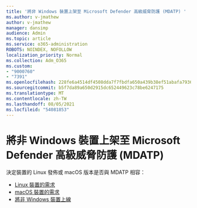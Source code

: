 ```yaml
---
title: '將非 Windows 裝置上架至 Microsoft Defender 高級威脅防護 (MDATP) '
ms.author: v-jmathew
author: v-jmathew
manager: dansimp
audience: Admin
ms.topic: article
ms.service: o365-administration
ROBOTS: NOINDEX, NOFOLLOW
localization_priority: Normal
ms.collection: Adm_O365
ms.custom:
- "9000760"
- "7391"
ms.openlocfilehash: 228fe6a4514df4508dda7f7fbdfa650a439b38ef51abafa7936afa4ecfd54e04
ms.sourcegitcommit: b5f7da89a650d2915dc652449623c78be6247175
ms.translationtype: MT
ms.contentlocale: zh-TW
ms.lasthandoff: 08/05/2021
ms.locfileid: "54081853"
---
```

# <a name="onboard-a-non-windows-device-to-microsoft-defender-advanced-threat-protection-mdatp"></a>將非 Windows 裝置上架至 Microsoft Defender 高級威脅防護 (MDATP) 

決定裝置的 Linux 發佈或 macOS 版本是否與 MDATP 相容：

- [Linux 裝置的需求](https://go.microsoft.com/fwlink/?linkid=2143462)
- [macOS 裝置的需求](https://go.microsoft.com/fwlink/?linkid=2143461)
- [將非 Windows 裝置上線](https://go.microsoft.com/fwlink/?linkid=2143628)
